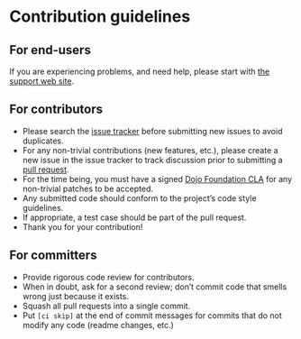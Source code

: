 Contribution guidelines
=======================

## For end-users

If you are experiencing problems, and need help, please start with [the support web site](http://www.dcljs.org/support/).

## For contributors

* Please search the [issue tracker](https://github.com/uhop/dcl/issues) before submitting new issues
  to avoid duplicates.
* For any non-trivial contributions (new features, etc.), please create a new issue in the issue tracker
  to track discussion prior to submitting a [pull request](http://help.github.com/send-pull-requests).
* For the time being, you must have a signed [Dojo Foundation CLA](http://dojofoundation.org/about/claForm)
  for any non-trivial patches to be accepted.
* Any submitted code should conform to the project’s code style guidelines.
* If appropriate, a test case should be part of the pull request.
* Thank you for your contribution!

## For committers

* Provide rigorous code review for contributors.
* When in doubt, ask for a second review; don’t commit code that smells wrong just because it exists.
* Squash all pull requests into a single commit.
* Put `[ci skip]` at the end of commit messages for commits that do not modify any code
  (readme changes, etc.)
